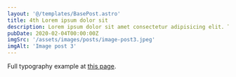 ```yaml
---
layout: '@/templates/BasePost.astro'
title: 4th Lorem ipsum dolor sit
description: Lorem ipsum dolor sit amet consectetur adipisicing elit. Tenetur vero esse non molestias eos excepturi.
pubDate: 2020-02-04T00:00:00Z
imgSrc: '/assets/images/posts/image-post3.jpeg'
imgAlt: 'Image post 3'
---
```


Full typography example at [this page](../sixth-post/).
